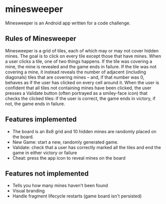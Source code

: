 minesweeper
===========

Minesweeper is an Android app written for a code challenge.

Rules of Minesweeper
---------------------

Minesweeper is a grid of tiles, each of which may or may not cover hidden mines.
The goal is to click on every tile except those that have mines. When a user clicks
a tile, one of two things happens. If the tile was covering a mine, the mine is
revealed and the game ends in failure. If the tile was not covering a mine, it
instead reveals the number of adjacent (including diagonals) tiles that are
covering mines – and, if that number was 0, behaves as if the user has clicked
on every cell around it. When the user is confident that all tiles not containing
mines have been clicked, the user presses a Validate button (often portrayed as
a smiley-face icon) that checks the clicked tiles: if the user is correct, the game
ends in victory, if not, the game ends in failure.


Features implemented
--------------------

* The board is an 8x8 grid and 10 hidden mines are randomly placed on the board.
* New Game: start a new, randomly generated game.
* Validate: check that a user has correctly marked all the tiles and end the game in either victory or failure
* Cheat: press the app icon to reveal mines on the board

Features not implemented
------------------------

* Tells you how many mines haven't been found
* Visual branding
* Handle fragment lifecycle restarts (game board isn't persisted)

